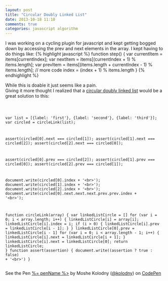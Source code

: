 ```yaml
---
layout: post
title: "Circular Doubly Linked List"
date: 2013-10-18 11:10
comments: true
categories: javascript algorithm
---
```


I was working on a cycling plugin for javascript and kept getting bogged down by accessing the prev and next elements in the array. I kept having to do things like:
{% highlight javascript %}
function step() {
	var currentItem = items[currentIndex];
	var nextItem = items[(currentIndex + 1) % items.length];
	var prevItem = items[(items.length + currentIndex - 1) % items.length];
	// more code
	index = (index + 1) % items.length
}
{% endhighlight %}

While this is doable it just seems like a pain.  
Giving it more thought I realized that a [circular doubly linked list](http://en.wikipedia.org/wiki/Linked_list#Circular_list) would be a great solution to this:

<div data-height="257" data-theme-id="1527" data-slug-hash="cGdke" data-user="kolodny" data-default-tab="js" class='codepen'><pre><code>

var list = [{label: &#x27;first&#x27;}, {label: &#x27;second&#x27;}, {label: &#x27;third&#x27;}];
var circled = circleLink(list);

assert(circled[0].next === circled[1]);
assert(circled[1].next === circled[2]);
assert(circled[2].next === circled[0]);

assert(circled[0].prev === circled[2]);
assert(circled[1].prev === circled[0]);
assert(circled[2].prev === circled[1]);

document.write(circled[0].index + &#x27;&lt;br&gt;&#x27;);
document.write(circled[1].index + &#x27;&lt;br&gt;&#x27;);
document.write(circled[2].index + &#x27;&lt;br&gt;&#x27;);
document.write(circled[0].next.next.next.prev.prev.index + &#x27;&lt;br&gt;&#x27;);

function circleLink(array) {
  var linkedListCircle = []
  for (var i = 0; i &lt; array.length; i++) {
    linkedListCircle[i] = array[i];
    linkedListCircle[i].index = i;
    if (i &gt; 0) {
      linkedListCircle[i].prev = linkedListCircle[i - 1];
    }
  }
  linkedListCircle[0].prev = linkedListCircle[i - 1]
  for (var i = 0; i &lt; array.length - 1; i++) {
    linkedListCircle[i].next = linkedListCircle[i + 1];
  }
  linkedListCircle[i].next = linkedListCircle[0];
  return linkedListCircle;
}
function assert(assertion) { document.write((assertion ? true : false) + &#x27;&lt;br&gt;&#x27;) }
</code></pre>
<p>See the Pen <a href='http://codepen.io/kolodny/pen/cGdke'>%= penName %></a> by Moshe Kolodny (<a href='http://codepen.io/kolodny'>@kolodny</a>) on <a href='http://codepen.io'>CodePen</a></p>
</div><script async src="https://codepen.io/assets/embed/ei.js"></script>